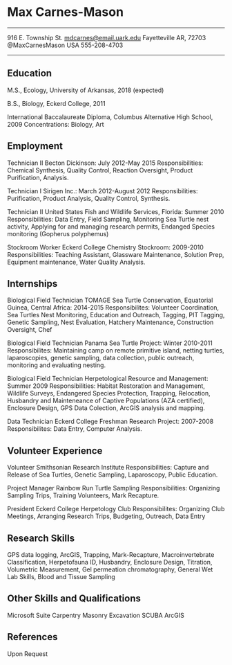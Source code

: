 Max Carnes-Mason
=================

-----------------------------------            ------------------------------
916 E. Township St.                                  mdcarnes@email.uark.edu
Fayetteville AR, 72703                               @MaxCarnesMason
USA	                                             555-208-4703
-----------------------------------            ------------------------------

Education
---------
M.S., Ecology, University of Arkansas, 2018 (expected)

B.S., Biology, Eckerd College, 2011

International Baccalaureate Diploma, Columbus Alternative High School, 2009
Concentrations: Biology, Art

Employment
----------
Technician II
Becton Dickinson: July 2012-May 2015
	Responsibilities: Chemical Synthesis, Quality Control, Reaction Oversight,
	Product Purification, Analysis.

Technician I
Sirigen Inc.: March 2012-August 2012
	Responsibilities: Purification, Product Analysis, Quality Control, Synthesis.

Technician II
United States Fish and Wildlife Services, Florida: Summer 2010
	Responsibilities: Data Entry, Field Sampling, Monitoring Sea Turtle nest 
	activity, Applying for and managing research permits, Endanged Species 
	monitoring (Gopherus polyphemus)

Stockroom Worker
Eckerd College Chemistry Stockroom: 2009-2010
	Responsibilities: Teaching Assistant, Glassware Maintenance, Solution Prep,
	Equipment maintenance, Water Quality Analysis.


Internships
------------
Biological Field Technician
TOMAGE Sea Turtle Conservation, Equatorial Guinea, Central Africa: 2014-2015
	Responsibilites: Volunteer Coordination, Sea Turtles Nest Monitoring,
	Education and Outreach, Tagging, PIT Tagging, Genetic Sampling, Nest 
	Evaluation, Hatchery Maintenance, Construction Oversight, Chef

Biological Field Technician
Panama Sea Turtle Project: Winter 2010-2011
	Responsibilites: Maintaining camp on remote primitive island, netting
	turtles, laparoscopies, genetic sampling, data collection, public outreach,
	monitoring and evaluating nesting.

Biological Field Technician
Herpetological Resource and Management: Summer 2009
	Responsibilities: Habitat Restoration and Management, Wildlife Surveys,
	Endangered Species Protection, Trapping, Relocation, Husbandry and 
	Mainteneance of Captive Populations (AZA certified), Enclosure Design,
	GPS Data Colection, ArcGIS analysis and mapping.

Data Technician
Eckerd College Freshman Research Project: 2007-2008
	Responsibilites: Data Entry, Computer Analysis.

Volunteer Experience
---------------------
Volunteer
Smithsonian Research Institute
	Responsibilities: Capture and Release of Sea Turtles, Genetic Sampling,
	Laparoscopy, Public Education.

Project Manager
Rainbow Run Turtle Sampling
	Responsibilities: Organizing Sampling Trips, Training Volunteers,
	Mark Recapture.

President
Eckerd College Herpetology Club
	Responsibilites: Organizing Club Meetings, Arranging Research Trips, 
	Budgeting, Outreach, Data Entry

Research Skills
----------------
GPS data logging, ArcGIS, Trapping, Mark-Recapture, Macroinvertebrate Classification,
Herpetofauna ID, Husbandry, Enclosure Design, Titration, Volumetric Measurement, 
Gel permeation chromatography, General Wet Lab Skills, Blood and Tissue Sampling

Other Skills and Qualifications
-------------------------------
Microsoft Suite
Carpentry
Masonry
Excavation
SCUBA
ArcGIS

References
-----------
Upon Request
